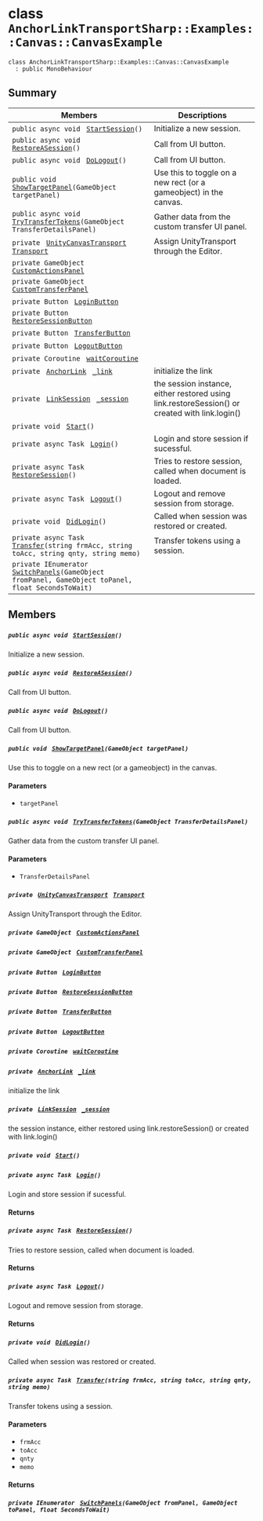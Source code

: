 # class `AnchorLinkTransportSharp::Examples::Canvas::CanvasExample` 

```
class AnchorLinkTransportSharp::Examples::Canvas::CanvasExample
  : public MonoBehaviour
```

## Summary

 Members                                | Descriptions                                
----------------------------------------|---------------------------------------------
`public async void ` [`StartSession`](#class_anchor_link_transport_sharp_1_1_examples_1_1_canvas_1_1_canvas_example_1a21a21c71ee0ace02fd3160e2837634eb)`()` | Initialize a new session.
`public async void ` [`RestoreASession`](#class_anchor_link_transport_sharp_1_1_examples_1_1_canvas_1_1_canvas_example_1afea5a36560e6fcb1b0678f39a5c15b7a)`()` | Call from UI button.
`public async void ` [`DoLogout`](#class_anchor_link_transport_sharp_1_1_examples_1_1_canvas_1_1_canvas_example_1a50120f60083f3b65162d886528fbe29c)`()` | Call from UI button.
`public void ` [`ShowTargetPanel`](#class_anchor_link_transport_sharp_1_1_examples_1_1_canvas_1_1_canvas_example_1aa07ec4761b8644ff9aeaf15c3872dcdd)`(GameObject targetPanel)` | Use this to toggle on a new rect (or a gameobject) in the canvas.
`public async void ` [`TryTransferTokens`](#class_anchor_link_transport_sharp_1_1_examples_1_1_canvas_1_1_canvas_example_1a6438f85911eb313073eca6ec1cc2d3fb)`(GameObject TransferDetailsPanel)` | Gather data from the custom transfer UI panel.
`private ` [`UnityCanvasTransport`](AnchorLinkTransportSharp--Src--Transports--Canvas--UnityCanvasTransport.md)` ` [`Transport`](#class_anchor_link_transport_sharp_1_1_examples_1_1_canvas_1_1_canvas_example_1a6fb478943c7a1f823ab22bfa7b15f015) | Assign UnityTransport through the Editor.
`private GameObject ` [`CustomActionsPanel`](#class_anchor_link_transport_sharp_1_1_examples_1_1_canvas_1_1_canvas_example_1a6fff9e3e3300f7c0960ddcaccef1ffbd) | 
`private GameObject ` [`CustomTransferPanel`](#class_anchor_link_transport_sharp_1_1_examples_1_1_canvas_1_1_canvas_example_1a4596cbd6121197c94bd4e0d4109deecc) | 
`private Button ` [`LoginButton`](#class_anchor_link_transport_sharp_1_1_examples_1_1_canvas_1_1_canvas_example_1a14ce573f076bdd94dc78abf946718885) | 
`private Button ` [`RestoreSessionButton`](#class_anchor_link_transport_sharp_1_1_examples_1_1_canvas_1_1_canvas_example_1aa3122a5c822deeb2e84a04f637936d42) | 
`private Button ` [`TransferButton`](#class_anchor_link_transport_sharp_1_1_examples_1_1_canvas_1_1_canvas_example_1ac372f612d7aed4ac8a1b4a3349f3eeba) | 
`private Button ` [`LogoutButton`](#class_anchor_link_transport_sharp_1_1_examples_1_1_canvas_1_1_canvas_example_1ad2f6ad4809aaadcd5a7884c5bf69acd9) | 
`private Coroutine ` [`waitCoroutine`](#class_anchor_link_transport_sharp_1_1_examples_1_1_canvas_1_1_canvas_example_1acaf3524519c2960c79f6a7d20e97d9aa) | 
`private ` [`AnchorLink`](AnchorLinkSharp--AnchorLink.md)` ` [`_link`](#class_anchor_link_transport_sharp_1_1_examples_1_1_canvas_1_1_canvas_example_1ab83a853dc8e03635061e08d6e0330778) | initialize the link
`private ` [`LinkSession`](AnchorLinkSharp--LinkSession.md)` ` [`_session`](#class_anchor_link_transport_sharp_1_1_examples_1_1_canvas_1_1_canvas_example_1a028dc4f27d9ba73226782f611d3ac6b4) | the session instance, either restored using link.restoreSession() or created with link.login()
`private void ` [`Start`](#class_anchor_link_transport_sharp_1_1_examples_1_1_canvas_1_1_canvas_example_1a07aaf1227e4d645f15e0a964f54ef291)`()` | 
`private async Task ` [`Login`](#class_anchor_link_transport_sharp_1_1_examples_1_1_canvas_1_1_canvas_example_1a1e2c964859fcad3068b0e8c497dfc595)`()` | Login and store session if sucessful.
`private async Task ` [`RestoreSession`](#class_anchor_link_transport_sharp_1_1_examples_1_1_canvas_1_1_canvas_example_1adadc720358152fd54c27c3b46e0e9e3f)`()` | Tries to restore session, called when document is loaded.
`private async Task ` [`Logout`](#class_anchor_link_transport_sharp_1_1_examples_1_1_canvas_1_1_canvas_example_1a6cb278c915d3dc67fc4a4539ee1418ef)`()` | Logout and remove session from storage.
`private void ` [`DidLogin`](#class_anchor_link_transport_sharp_1_1_examples_1_1_canvas_1_1_canvas_example_1a44c32017daaa3807a8938a368b707ac1)`()` | Called when session was restored or created.
`private async Task ` [`Transfer`](#class_anchor_link_transport_sharp_1_1_examples_1_1_canvas_1_1_canvas_example_1a25397506d3153a001f7a7fa954d7b1f1)`(string frmAcc, string toAcc, string qnty, string memo)` | Transfer tokens using a session.
`private IEnumerator ` [`SwitchPanels`](#class_anchor_link_transport_sharp_1_1_examples_1_1_canvas_1_1_canvas_example_1a906a251a06dfd177e4d81bbf1645c2c1)`(GameObject fromPanel, GameObject toPanel, float SecondsToWait)` | 

## Members

##### `public async void ` [`StartSession`](#class_anchor_link_transport_sharp_1_1_examples_1_1_canvas_1_1_canvas_example_1a21a21c71ee0ace02fd3160e2837634eb)`()` 

Initialize a new session.

##### `public async void ` [`RestoreASession`](#class_anchor_link_transport_sharp_1_1_examples_1_1_canvas_1_1_canvas_example_1afea5a36560e6fcb1b0678f39a5c15b7a)`()` 

Call from UI button.

##### `public async void ` [`DoLogout`](#class_anchor_link_transport_sharp_1_1_examples_1_1_canvas_1_1_canvas_example_1a50120f60083f3b65162d886528fbe29c)`()` 

Call from UI button.

##### `public void ` [`ShowTargetPanel`](#class_anchor_link_transport_sharp_1_1_examples_1_1_canvas_1_1_canvas_example_1aa07ec4761b8644ff9aeaf15c3872dcdd)`(GameObject targetPanel)` 

Use this to toggle on a new rect (or a gameobject) in the canvas.

#### Parameters
* `targetPanel`

##### `public async void ` [`TryTransferTokens`](#class_anchor_link_transport_sharp_1_1_examples_1_1_canvas_1_1_canvas_example_1a6438f85911eb313073eca6ec1cc2d3fb)`(GameObject TransferDetailsPanel)` 

Gather data from the custom transfer UI panel.

#### Parameters
* `TransferDetailsPanel`

##### `private ` [`UnityCanvasTransport`](AnchorLinkTransportSharp--Src--Transports--Canvas--UnityCanvasTransport.md)` ` [`Transport`](#class_anchor_link_transport_sharp_1_1_examples_1_1_canvas_1_1_canvas_example_1a6fb478943c7a1f823ab22bfa7b15f015) 

Assign UnityTransport through the Editor.

##### `private GameObject ` [`CustomActionsPanel`](#class_anchor_link_transport_sharp_1_1_examples_1_1_canvas_1_1_canvas_example_1a6fff9e3e3300f7c0960ddcaccef1ffbd) 

##### `private GameObject ` [`CustomTransferPanel`](#class_anchor_link_transport_sharp_1_1_examples_1_1_canvas_1_1_canvas_example_1a4596cbd6121197c94bd4e0d4109deecc) 

##### `private Button ` [`LoginButton`](#class_anchor_link_transport_sharp_1_1_examples_1_1_canvas_1_1_canvas_example_1a14ce573f076bdd94dc78abf946718885) 

##### `private Button ` [`RestoreSessionButton`](#class_anchor_link_transport_sharp_1_1_examples_1_1_canvas_1_1_canvas_example_1aa3122a5c822deeb2e84a04f637936d42) 

##### `private Button ` [`TransferButton`](#class_anchor_link_transport_sharp_1_1_examples_1_1_canvas_1_1_canvas_example_1ac372f612d7aed4ac8a1b4a3349f3eeba) 

##### `private Button ` [`LogoutButton`](#class_anchor_link_transport_sharp_1_1_examples_1_1_canvas_1_1_canvas_example_1ad2f6ad4809aaadcd5a7884c5bf69acd9) 

##### `private Coroutine ` [`waitCoroutine`](#class_anchor_link_transport_sharp_1_1_examples_1_1_canvas_1_1_canvas_example_1acaf3524519c2960c79f6a7d20e97d9aa) 

##### `private ` [`AnchorLink`](AnchorLinkSharp--AnchorLink.md)` ` [`_link`](#class_anchor_link_transport_sharp_1_1_examples_1_1_canvas_1_1_canvas_example_1ab83a853dc8e03635061e08d6e0330778) 

initialize the link

##### `private ` [`LinkSession`](AnchorLinkSharp--LinkSession.md)` ` [`_session`](#class_anchor_link_transport_sharp_1_1_examples_1_1_canvas_1_1_canvas_example_1a028dc4f27d9ba73226782f611d3ac6b4) 

the session instance, either restored using link.restoreSession() or created with link.login()

##### `private void ` [`Start`](#class_anchor_link_transport_sharp_1_1_examples_1_1_canvas_1_1_canvas_example_1a07aaf1227e4d645f15e0a964f54ef291)`()` 

##### `private async Task ` [`Login`](#class_anchor_link_transport_sharp_1_1_examples_1_1_canvas_1_1_canvas_example_1a1e2c964859fcad3068b0e8c497dfc595)`()` 

Login and store session if sucessful.

#### Returns

##### `private async Task ` [`RestoreSession`](#class_anchor_link_transport_sharp_1_1_examples_1_1_canvas_1_1_canvas_example_1adadc720358152fd54c27c3b46e0e9e3f)`()` 

Tries to restore session, called when document is loaded.

#### Returns

##### `private async Task ` [`Logout`](#class_anchor_link_transport_sharp_1_1_examples_1_1_canvas_1_1_canvas_example_1a6cb278c915d3dc67fc4a4539ee1418ef)`()` 

Logout and remove session from storage.

#### Returns

##### `private void ` [`DidLogin`](#class_anchor_link_transport_sharp_1_1_examples_1_1_canvas_1_1_canvas_example_1a44c32017daaa3807a8938a368b707ac1)`()` 

Called when session was restored or created.

##### `private async Task ` [`Transfer`](#class_anchor_link_transport_sharp_1_1_examples_1_1_canvas_1_1_canvas_example_1a25397506d3153a001f7a7fa954d7b1f1)`(string frmAcc, string toAcc, string qnty, string memo)` 

Transfer tokens using a session.

#### Parameters
* `frmAcc` 
* `toAcc` 
* `qnty` 
* `memo` 

#### Returns

##### `private IEnumerator ` [`SwitchPanels`](#class_anchor_link_transport_sharp_1_1_examples_1_1_canvas_1_1_canvas_example_1a906a251a06dfd177e4d81bbf1645c2c1)`(GameObject fromPanel, GameObject toPanel, float SecondsToWait)` 

